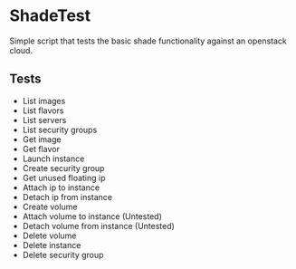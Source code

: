 # ShadeTest
Simple script that tests the basic shade functionality against an openstack
cloud.

Tests
-----
+ List images
+ List flavors
+ List servers
+ List security groups
+ Get image
+ Get flavor
+ Launch instance
+ Create security group
+ Get unused floating ip
+ Attach ip to instance
+ Detach ip from instance
+ Create volume
+ Attach volume to instance (Untested)
+ Detach volume from instance (Untested)
+ Delete volume
+ Delete instance
+ Delete security group
